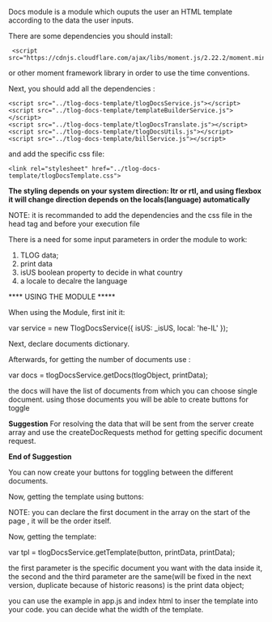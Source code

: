 Docs module is a module which ouputs the user an HTML template according to the data the user inputs.

There are some dependencies you should install:

     <script src="https://cdnjs.cloudflare.com/ajax/libs/moment.js/2.22.2/moment.min.js"> 

or other moment framework library in order to use the time conventions.

Next, you should add all the dependencies :

    <script src="../tlog-docs-template/tlogDocsService.js"></script>
    <script src="../tlog-docs-template/templateBuilderService.js"></script>
    <script src="../tlog-docs-template/tlogDocsTranslate.js"></script>
    <script src="../tlog-docs-template/tlogDocsUtils.js"></script>
    <script src="../tlog-docs-template/billService.js"></script>

and add the specific css file:

    <link rel="stylesheet" href="../tlog-docs-template/tlogDocsTemplate.css">

**The styling depends on your system direction: ltr or rtl, and using flexbox it will change direction depends on the locals(language) automatically**

NOTE: it is recommanded to add the dependencies and the css file in the head tag and before your execution file 


There is a need for some input parameters in order the module to work:
1. TLOG data;
2. print data
3. isUS boolean property to decide in what country
4. a locale to decalre the language

**** USING THE MODULE *****

When using the Module, first init it:

var service   = new TlogDocsService({
    isUS: _isUS,
    local: 'he-IL'
});

Next, declare documents dictionary.

Afterwards, for getting the number of documents use : 

var docs = tlogDocsService.getDocs(tlogObject, printData);

the docs will have the list of documents from which you can choose single document.
using those documents you will be able to create buttons for toggle

**Suggestion**
For resolving the data that will be sent from the server create array and use the createDocRequests method for getting specific document request.

**End of Suggestion**

You can now create your buttons for toggling between the different documents.

Now, getting the template using buttons: 

NOTE: you can declare the first document in the array on the start of the page , it will be the order itself.

Now, getting the template: 

var tpl = tlogDocsService.getTemplate(button, printData, printData);

the first parameter is the specific  document  you want with the data inside it, the second and the third parameter are the same(will be fixed in the next version, duplicate because of historic reasons) is the print data object;


you can use the example in app.js and index html to inser the template into your code.
you can decide what the width of the template.